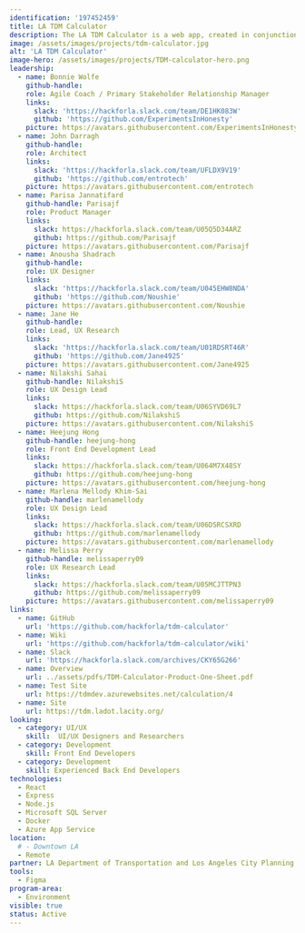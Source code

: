 ```yaml
---
identification: '197452459'
title: LA TDM Calculator
description: The LA TDM Calculator is a web app, created in conjunction with the L.A. Department of Transportation (LADOT) and Los Angeles City Planning, to help real estate developers design better projects for Los Angeles. The Calculator is being implemented alongside a new ordinance reducing over-parking and improving the infrastructure to incentivize public transportation and discourage single occupancy vehicle trips.
image: /assets/images/projects/tdm-calculator.jpg
alt: 'LA TDM Calculator'
image-hero: /assets/images/projects/TDM-calculator-hero.png
leadership:
  - name: Bonnie Wolfe
    github-handle:
    role: Agile Coach / Primary Stakeholder Relationship Manager
    links:
      slack: 'https://hackforla.slack.com/team/DE1HK083W'
      github: 'https://github.com/ExperimentsInHonesty'
    picture: https://avatars.githubusercontent.com/ExperimentsInHonesty
  - name: John Darragh
    github-handle:
    role: Architect
    links:
      slack: 'https://hackforla.slack.com/team/UFLDX9V19'
      github: 'https://github.com/entrotech'
    picture: https://avatars.githubusercontent.com/entrotech
  - name: Parisa Jannatifard
    github-handle: Parisajf
    role: Product Manager
    links:
      slack: https://hackforla.slack.com/team/U05Q5D34ARZ
      github: https://github.com/Parisajf
    picture: https://avatars.githubusercontent.com/Parisajf
  - name: Anousha Shadrach
    github-handle:
    role: UX Designer
    links:
      slack: 'https://hackforla.slack.com/team/U045EHW8NDA'
      github: 'https://github.com/Noushie'
    picture: https://avatars.githubusercontent.com/Noushie
  - name: Jane He
    github-handle:
    role: Lead, UX Research
    links:
      slack: 'https://hackforla.slack.com/team/U01RDSRT46R'
      github: 'https://github.com/Jane4925'
    picture: https://avatars.githubusercontent.com/Jane4925
  - name: Nilakshi Sahai
    github-handle: NilakshiS
    role: UX Design Lead
    links:
      slack: https://hackforla.slack.com/team/U06SYVD69L7
      github: https://github.com/NilakshiS
    picture: https://avatars.githubusercontent.com/NilakshiS
  - name: Heejung Hong
    github-handle: heejung-hong
    role: Front End Development Lead
    links:
      slack: https://hackforla.slack.com/team/U064M7X48SY
      github: https://github.com/heejung-hong
    picture: https://avatars.githubusercontent.com/heejung-hong
  - name: Marlena Mellody Khim-Sai
    github-handle: marlenamellody
    role: UX Design Lead
    links:
      slack: https://hackforla.slack.com/team/U06DSRCSXRD
      github: https://github.com/marlenamellody
    picture: https://avatars.githubusercontent.com/marlenamellody  
  - name: Melissa Perry
    github-handle: melissaperry09
    role: UX Research Lead
    links:
      slack: https://hackforla.slack.com/team/U05MCJTTPN3
      github: https://github.com/melissaperry09
    picture: https://avatars.githubusercontent.com/melissaperry09
links:
  - name: GitHub
    url: 'https://github.com/hackforla/tdm-calculator'
  - name: Wiki
    url: 'https://github.com/hackforla/tdm-calculator/wiki'
  - name: Slack
    url: 'https://hackforla.slack.com/archives/CKY65G266'
  - name: Overview
    url: ../assets/pdfs/TDM-Calculator-Product-One-Sheet.pdf
  - name: Test Site
    url: https://tdmdev.azurewebsites.net/calculation/4
  - name: Site
    url: https://tdm.ladot.lacity.org/
looking:
  - category: UI/UX
    skill:  UI/UX Designers and Researchers
  - category: Development
    skill: Front End Developers
  - category: Development
    skill: Experienced Back End Developers
technologies:
  - React
  - Express
  - Node.js
  - Microsoft SQL Server
  - Docker
  - Azure App Service
location:
  # - Downtown LA
  - Remote
partner: LA Department of Transportation and Los Angeles City Planning
tools:
  - Figma
program-area:
  - Environment
visible: true
status: Active
---
```

